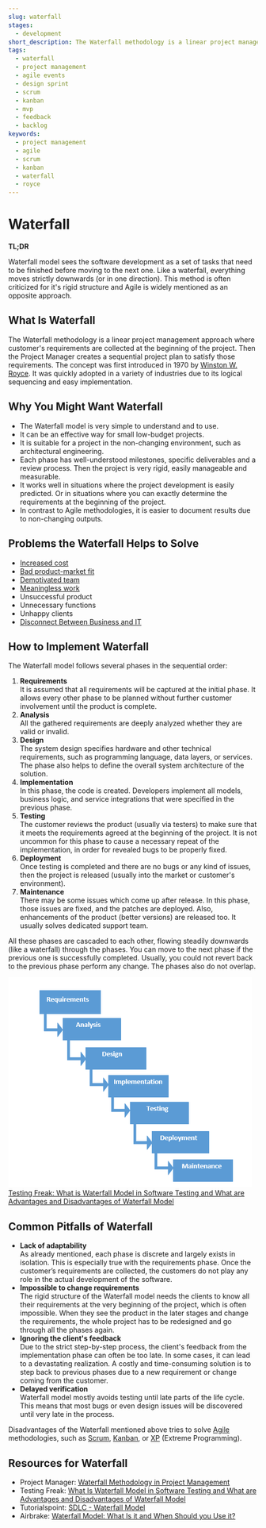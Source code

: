 ```yaml
---
slug: waterfall
stages:
  - development
short_description: The Waterfall methodology is a linear project management approach where customer's requirements are collected at the beginning of the project. Then a sequential project plan is created to satisfy those requirements. The concept is appropriate for small and clear projects.
tags:
  - waterfall
  - project management
  - agile events
  - design sprint
  - scrum
  - kanban
  - mvp
  - feedback
  - backlog
keywords:
  - project management
  - agile
  - scrum
  - kanban
  - waterfall
  - royce
---
```


# Waterfall

**TL;DR**

Waterfall model sees the software development as a set of tasks that need to be finished before moving to the next one. Like a waterfall, everything moves strictly downwards (or in one direction). This method is often criticized for it's rigid structure and Agile is widely mentioned as an opposite approach.

## What Is Waterfall

The Waterfall methodology is a linear project management approach where customer's requirements are collected at the beginning of the project. Then the Project Manager creates a sequential project plan to satisfy those requirements. The concept was first introduced in 1970 by [Winston W. Royce](https://en.wikipedia.org/wiki/Winston_W._Royce). It was quickly adopted in a variety of industries due to its logical sequencing and easy implementation.

## Why You Might Want Waterfall

- The Waterfall model is very simple to understand and to use.
- It can be an effective way for small low-budget projects.
- It is suitable for a project in the non-changing environment, such as architectural engineering.
- Each phase has well-understood milestones, specific deliverables and a review process. Then the project is very rigid, easily manageable and measurable.
- It works well in situations where the project development is easily predicted. Or in situations where you can exactly determine the requirements at the beginning of the project.
- In contrast to Agile methodologies, it is easier to document results due to non-changing outputs.

## Problems the Waterfall Helps to Solve

- [Increased cost](/problems/increased-cost)
- [Bad product-market fit](/problems/bad-product-market-fit)
- [Demotivated team](/problems/demotivated-team)
- [Meaningless work](/problems/meaningless-work)
- Unsuccessful product
- Unnecessary functions
- Unhappy clients
- [Disconnect Between Business and IT](/problems/disconnect-between-business-and-it)

## How to Implement Waterfall

The Waterfall model follows several phases in the sequential order:

1. **Requirements**  
   It is assumed that all requirements will be captured at the initial phase. It allows every other phase to be planned without further customer involvement until the product is complete.
2. **Analysis**  
   All the gathered requirements are deeply analyzed whether they are valid or invalid.
3. **Design**  
   The system design specifies hardware and other technical requirements, such as programming language, data layers, or services. The phase also helps to define the overall system architecture of the solution.
4. **Implementation**  
   In this phase, the code is created. Developers implement all models, business logic, and service integrations that were specified in the previous phase.
5. **Testing**  
   The customer reviews the product (usually via testers) to make sure that it meets the requirements agreed at the beginning of the project. It is not uncommon for this phase to cause a necessary repeat of the implementation, in order for revealed bugs to be properly fixed.
6. **Deployment**  
   Once testing is completed and there are no bugs or any kind of issues, then the project is released (usually into the market or customer's environment).
7. **Maintenance**  
   There may be some issues which come up after release. In this phase, those issues are fixed, and the patches are deployed. Also, enhancements of the product (better versions) are released too. It usually solves dedicated support team.

All these phases are cascaded to each other, flowing steadily downwards (like a waterfall) through the phases. You can move to the next phase if the previous one is successfully completed. Usually, you could not revert back to the previous phase perform any change. The phases also do not overlap.

![Waterfall](/files/waterfall.png)
[Testing Freak: What is Waterfall Model in Software Testing and What are Advantages and Disadvantages of Waterfall Model](http://testingfreak.com/waterfall-model-software-testing-advantages-disadvantages-waterfall-model/)

## Common Pitfalls of Waterfall

- **Lack of adaptability**  
  As already mentioned, each phase is discrete and largely exists in isolation. This is especially true with the requirements phase. Once the customer’s requirements are collected, the customers do not play any role in the actual development of the software.
- **Impossible to change requirements**  
  The rigid structure of the Waterfall model needs the clients to know all their requirements at the very beginning of the project, which is often impossible. When they see the product in the later stages and change the requirements, the whole project has to be redesigned and go through all the phases again.
- **Ignoring the client's feedback**  
  Due to the strict step-by-step process, the client's feedback from the implementation phase can often be too late. In some cases, it can lead to a devastating realization. A costly and time-consuming solution is to step back to previous phases due to a new requirement or change coming from the customer.
- **Delayed verification**  
  Waterfall model mostly avoids testing until late parts of the life cycle. This means that most bugs or even design issues will be discovered until very late in the process.

Disadvantages of the Waterfall mentioned above tries to solve [Agile](/practices/agile) methodologies, such as [Scrum](/practices/scrum), [Kanban](/practices/kanban), or [XP](https://en.wikipedia.org/wiki/Extreme_programming) (Extreme Programming).

## Resources for Waterfall

- Project Manager: [Waterfall Methodology in Project Management](https://www.projectmanager.com/software/use-cases/waterfall-methodology)
- Testing Freak: [What Is Waterfall Model in Software Testing and What are Advantages and Disadvantages of Waterfall Model](http://testingfreak.com/waterfall-model-software-testing-advantages-disadvantages-waterfall-model/)
- Tutorialspoint: [SDLC - Waterfall Model](https://www.tutorialspoint.com/sdlc/sdlc_waterfall_model.htm)
- Airbrake: [Waterfall Model: What Is it and When Should you Use it?](https://airbrake.io/blog/sdlc/waterfall-model)
